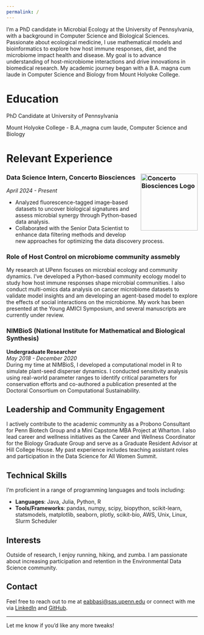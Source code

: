 ```yaml
---
permalink: /
---
```


I’m a PhD candidate in Microbial Ecology at the University of Pennsylvania, with a background in Computer Science and Biological Sciences. Passionate about ecological medicine, I use mathematical models and bioinformatics to explore how host immune responses, diet, and the microbiome impact health and disease. My goal is to advance understanding of host-microbiome interactions and drive innovations in biomedical research. My academic journey began with a B.A. magna cum laude in Computer Science and Biology from Mount Holyoke College.

# Education

PhD Candidate at University of Pennsylvania 

Mount Holyoke College - B.A.,magna cum laude, Computer Science and Biology

# Relevant Experience     

### Data Science Intern, Concerto Biosciences <img src="https://github.com/user-attachments/assets/95984bcf-987a-44a0-88aa-693f2a240aed" alt="Concerto Biosciences Logo" width="150" style="float: right; margin-left: 10px; margin-bottom: 10px;">
*April 2024 - Present*  

- Analyzed fluorescence-tagged image-based datasets to uncover biological signatures and assess microbial synergy through Python-based data analysis.
- Collaborated with the Senior Data Scientist to enhance data filtering methods and develop new approaches for optimizing the data discovery process.

### Role of Host Control on microbiome community assmebly 
My research at UPenn focuses on microbial ecology and community dynamics. I’ve developed a Python-based community ecology model to study how host immune responses shape microbial communities. I also conduct multi-omics data analysis on cancer microbiome datasets to validate model insights and am developing an agent-based model to explore the effects of social interactions on the microbiome. My work has been presented at the Young AMICI Symposium, and several manuscripts are currently under review.

### NIMBioS (National Institute for Mathematical and Biological Synthesis)
**Undergraduate Researcher**  
*May 2018 - December 2020*  
During my time at NIMBioS, I developed a computational model in R to simulate plant-seed disperser dynamics. I conducted sensitivity analysis using real-world parameter ranges to identify critical parameters for conservation efforts and co-authored a publication presented at the Doctoral Consortium on Computational Sustainability.

## Leadership and Community Engagement

I actively contribute to the academic community as a Probono Consultant for Penn Biotech Group and a Mini Capstone MBA Project at Wharton. I also lead career and wellness initiatives as the Career and Wellness Coordinator for the Biology Graduate Group and serve as a Graduate Resident Advisor at Hill College House. My past experience includes teaching assistant roles and participation in the Data Science for All Women Summit.

## Technical Skills

I’m proficient in a range of programming languages and tools including:
- **Languages**: Java, Julia, Python, R
- **Tools/Frameworks**: pandas, numpy, scipy, biopython, scikit-learn, statsmodels, matplotlib, seaborn, plotly, scikit-bio, AWS, Unix, Linux, Slurm Scheduler


## Interests

Outside of research, I enjoy running, hiking, and zumba. I am passionate about increasing participation and retention in the Environmental Data Science community.

## Contact

Feel free to reach out to me at [eabbasi@sas.upenn.edu](mailto:eabbasi@sas.upenn.edu) or connect with me via [LinkedIn](#) and [GitHub](#).

---

Let me know if you’d like any more tweaks!
